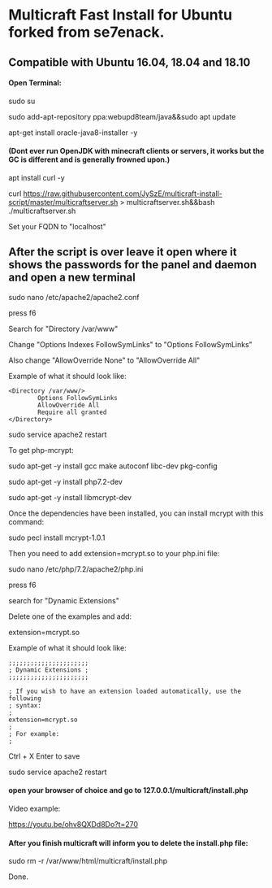 # Multicraft Fast Install for Ubuntu forked from se7enack.

## Compatible with Ubuntu 16.04, 18.04 and 18.10

#### Open Terminal:

sudo su

sudo add-apt-repository ppa:webupd8team/java&&sudo apt update

apt-get install oracle-java8-installer -y

#### (Dont ever run OpenJDK with minecraft clients or servers, it works but the GC is different and is generally frowned upon.)

apt install curl -y

curl https://raw.githubusercontent.com/JySzE/multicraft-install-script/master/multicraftserver.sh > multicraftserver.sh&&bash ./multicraftserver.sh

Set your FQDN to "localhost"

## After the script is over leave it open where it shows the passwords for the panel and daemon and open a new terminal

sudo nano /etc/apache2/apache2.conf

press f6

Search for "Directory /var/www"

Change "Options Indexes FollowSymLinks" to "Options FollowSymLinks"

Also change "AllowOverride None" to "AllowOverride All"


Example of what it should look like:

```
<Directory /var/www/>
        Options FollowSymLinks
        AllowOverride All
        Require all granted
</Directory>
```
sudo service apache2 restart

To get php-mcrypt:

sudo apt-get -y install gcc make autoconf libc-dev pkg-config

sudo apt-get -y install php7.2-dev

sudo apt-get -y install libmcrypt-dev

Once the dependencies have been installed, you can install mcrypt with this command:

sudo pecl install mcrypt-1.0.1

Then you need to add extension=mcrypt.so to your php.ini file:

sudo nano /etc/php/7.2/apache2/php.ini

press f6

search for "Dynamic Extensions"

Delete one of the examples and add:

extension=mcrypt.so

Example of what it should look like:

```
;;;;;;;;;;;;;;;;;;;;;;
; Dynamic Extensions ;
;;;;;;;;;;;;;;;;;;;;;;

; If you wish to have an extension loaded automatically, use the following
; syntax:
;
extension=mcrypt.so
;
; For example:
;
```

Ctrl + X Enter to save

sudo service apache2 restart

#### open your browser of choice and go to 127.0.0.1/multicraft/install.php

Video example:

https://youtu.be/ohv8QXDd8Do?t=270

#### After you finish multicraft will inform you to delete the install.php file:

sudo rm -r /var/www/html/multicraft/install.php

Done.
